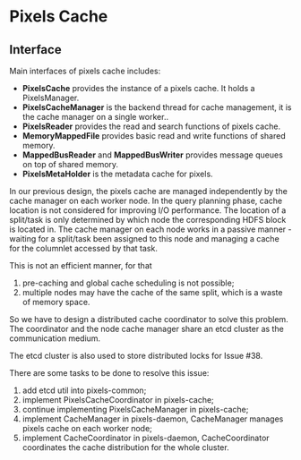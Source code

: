 # Pixels Cache

## Interface
Main interfaces of pixels cache includes:

- **PixelsCache** provides the instance of a pixels cache. It holds a PixelsManager.
- **PixelsCacheManager** is the backend thread for cache management, it is the cache manager on a single worker..
- **PixelsReader** provides the read and search functions of pixels cache.
- **MemoryMappedFile** provides basic read and write functions of shared memory.
- **MappedBusReader** and **MappedBusWriter** provides message queues on top of shared memory.
- **PixelsMetaHolder** is the metadata cache for pixels.

In our previous design, the pixels cache are managed independently by the cache manager on each worker node. In the query planning phase, cache location is not considered for improving I/O performance. The location of a split/task is only determined by which node the corresponding HDFS block is located in. The cache manager on each node works in a passive manner - waiting for a split/task been assigned to this node and managing a cache for the columnlet accessed by that task.

This is not an efficient manner, for that 
1) pre-caching and global cache scheduling is not possible; 
2) multiple nodes may have the cache of the same split, which is a waste of memory space.

So we have to design a distributed cache coordinator to solve this problem. The coordinator and the node cache manager share an etcd cluster as the communication medium.

The etcd cluster is also used to store distributed locks for Issue #38.

There are some tasks to be done to resolve this issue: 
1) add etcd util into pixels-common; 
2) implement PixelsCacheCoordinator in pixels-cache; 
3) continue implementing PixelsCacheManager in pixels-cache; 
4) implement CacheManager in pixels-daemon, CacheManager manages pixels cache on each worker node; 
5) implement CacheCoordinator in pixels-daemon, CacheCoordinator coordinates the cache distribution for the whole cluster.